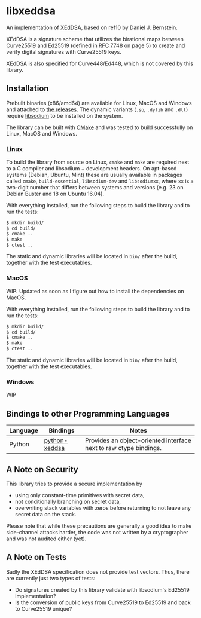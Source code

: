 # libxeddsa #

An implementation of [XEdDSA](https://www.signal.org/docs/specifications/xeddsa/), based on ref10 by Daniel J. Bernstein.

XEdDSA is a signature scheme that utilizes the birational maps between Curve25519 and Ed25519 (defined in [RFC 7748](https://tools.ietf.org/html/rfc7748) on page 5) to create and verify digital signatures with Curve25519 keys.

XEdDSA is also specified for Curve448/Ed448, which is not covered by this library.

## Installation ##

Prebuilt binaries (x86/amd64) are available for Linux, MacOS and Windows and attached to [the releases](https://github.com/Syndace/libxeddsa/releases). The dynamic variants (`.so`, `.dylib` and `.dll`) require [libsodium](https://download.libsodium.org/doc/) to be installed on the system.

The library can be built with [CMake](https://cmake.org/) and was tested to build successfully on Linux, MacOS and Windows.

### Linux ###

To build the library from source on Linux, `cmake` and `make` are required next to a C compiler and libsodium + development headers. On apt-based systems (Debian, Ubuntu, Mint) these are usually available in packages called `cmake`, `build-essential`, `libsodium-dev` and `libsodiumxx`, where `xx` is a two-digit number that differs between systems and versions (e.g. 23 on Debian Buster and 18 on Ubuntu 16.04).

With everything installed, run the following steps to build the library and to run the tests:

```Bash
$ mkdir build/
$ cd build/
$ cmake ..
$ make
$ ctest ..
```

The static and dynamic libraries will be located in `bin/` after the build, together with the test executables.

### MacOS ###

WIP: Updated as soon as I figure out how to install the dependencies on MacOS.

With everything installed, run the following steps to build the library and to run the tests:

```Bash
$ mkdir build/
$ cd build/
$ cmake ..
$ make
$ ctest ..
```

The static and dynamic libraries will be located in `bin/` after the build, together with the test executables.

### Windows ###

WIP

## Bindings to other Programming Languages ##

| Language | Bindings | Notes |
|----------|----------|-------|
| Python   | [python-xeddsa](https://github.com/Syndace/python-xeddsa) | Provides an object-oriented interface next to raw ctype bindings. |

## A Note on Security ##

This library tries to provide a secure implementation by

- using only constant-time primitives with secret data,
- not conditionally branching on secret data,
- overwriting stack variables with zeros before returning to not leave any secret data on the stack.

Please note that while these precautions are generally a good idea to make side-channel attacks harder, the code was not written by a cryptographer and was not audited either (yet).

## A Note on Tests ##

Sadly the XEdDSA specification does not provide test vectors. Thus, there are currently just two types of tests:

- Do signatures created by this library validate with libsodium's Ed25519 implementation?
- Is the conversion of public keys from Curve25519 to Ed25519 and back to Curve25519 unique?
